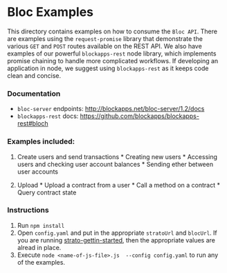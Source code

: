 # Bloc Examples

This directory contains examples on how to consume the `Bloc API`. There are examples using the `request-promise` library that demonstrate the various `GET` and `POST` routes available on the REST API. We also have examples of our powerful `blockapps-rest` node library, which implements promise chaining to handle more complicated workflows. If developing an application in node, we suggest using `blockapps-rest` as it keeps code clean and concise.

### Documentation
* `bloc-server` endpoints: http://blockapps.net/bloc-server/1.2/docs
* `blockapps-rest` docs: https://github.com/blockapps/blockapps-rest#bloch

### Examples included:

  1. Create users and send transactions
    * Creating new users
    * Accessing users and checking user account balances
    * Sending ether between user accounts

  2. Upload
    * Upload a contract from a user
    * Call a method on a contract
    * Query contract state

### Instructions
  1. Run `npm install`
  2. Open `config.yaml` and put in the appropriate `stratoUrl` and `blocUrl`. If you are running [strato-gettin-started](https://github.com/blockapps/strato-getting-started), then the appropriate values are alread in place.
  3. Execute `node <name-of-js-file>.js  --config config.yaml` to run any of the examples.
  
